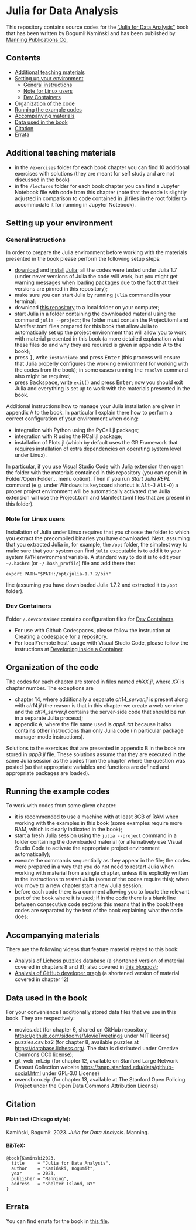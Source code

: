 # Julia for Data Analysis

This repository contains source codes for the
["Julia for Data Analysis"](https://www.manning.com/books/julia-for-data-analysis?utm_source=bkamins&utm_medium=affiliate&utm_campaign=book_kaminski2_julia_3_17_22)
book that has been written by Bogumił Kamiński and has been published by [Manning Publications Co.](https://www.manning.com/)

## Contents

* [Additional teaching materials](#additional-teaching-materials)
* [Setting up your environment](#setting-up-your-environment)
  * [General instructions](#general-instructions)
  * [Note for Linux users](#note-for-linux-users)
  * [Dev Containers](#dev-containers)
* [Organization of the code](#organization-of-the-code)
* [Running the example codes](#running-the-example-codes)
* [Accompanying materials](#accompanying-materials)
* [Data used in the book](#data-used-in-the-book)
* [Citation](#citation)
* [Errata](#errata)

## Additional teaching materials
* in the `/exercises` folder for each book chapter you can find 10 additional
  exercises with solutions (they are meant for self study and are not discussed
  in the book)
* in the `/lectures` folder for each book chapter you can find a Jupyter
  Notebook file with code from this chapter (note that the code is slightly
  adjusted in comparison to code contained in .jl files in the root folder
  to accommodate it for running in Jupyter Notebook).

## Setting up your environment

### General instructions

In order to prepare the Julia environment before working with the materials
presented in the book please perform the following setup steps:

* [download](https://julialang.org/downloads/) and
  [install](https://julialang.org/downloads/platform/)
  [Julia](https://julialang.org/);
  all the codes were tested under Julia 1.7 (under never versions of Julia
  the code will work, but you might get warning messages when loading packages
  due to the fact that their versions are pinned in this repository);
* make sure you can start Julia by running `julia` command in your terminal;
* download [this repository](https://github.com/bkamins/JuliaForDataAnalysis)
  to a local folder on your computer;
* start Julia in a folder containing the downloaded material using the command
  `julia --project`; the folder must
  contain the Project.toml and Manifest.toml files prepared for this book that
  allow Julia to automatically set up the project environment that will allow
  you to work with material presented in this book
  (a more detailed explanation what these files do and why they are required is
  given in appendix A to the book);
* press <kbd>]</kbd>, write `instantiate` and press <kbd>Enter</kbd> (this
  process will ensure that Julia properly configures the working environment
  for working with the codes from the book); in some cases
  running the `resolve` command also might be required;
* press <kbd>Backspace</kbd>, write `exit()` and press <kbd>Enter</kbd>;
  now you should exit Julia and everything is set up to work with the materials
  presented in the book.

Additional instructions how to manage your Julia installation are given in
appendix A to the book. In particular I explain there how to perform a correct
configuration of your environment when doing:

* integration with Python using the PyCall.jl package;
* integration with R using the RCall.jl package;
* installation of Plots.jl (which by default uses the GR Framework that requires
  installation of extra dependencies on operating system level under Linux).

In particular, if you use
[Visual Studio Code](https://code.visualstudio.com/) with
[Julia extension](https://marketplace.visualstudio.com/items?itemName=julialang.language-julia)
then open the folder with the materials contained in this repository (you can
open it in Folder/Open Folder... menu option). Then if you run
*Start Julia REPL* command (e.g. under Windows its keyboard shortcut is
<kbd>Alt</kbd>-<kbd>J</kbd> <kbd>Alt</kbd>-<kbd>O</kbd>)
a proper project environment will be automatically activated (the Julia extension
will use the Project.toml and Manifest.toml files that are present in this folder).

### Note for Linux users

Installation of Julia under Linux requires that you choose the folder to which
you extract the precompiled binaries you have downloaded. Next, assuming that
you extracted Julia in, for example, the `/opt` folder, the simplest way
to make sure that your system can find `julia` executable is to add it to
your system `PATH` environment variable. A standard way to do it is to
edit your `~/.bashrc` (or `~/.bash_profile`) file and add there the:

```text
export PATH="$PATH:/opt/julia-1.7.2/bin"
```

line (assuming you have downloaded Julia 1.7.2 and extracted it to `/opt` folder).

### Dev Containers

Folder `/.devcontainer` contains configuration files for
[Dev Containers](https://containers.dev).

* For use with Github Codespaces, please follow the instruction at
  [Creating a codespace for a repository](https://docs.github.com/en/codespaces/developing-in-codespaces/creating-a-codespace-for-a-repository#creating-a-codespace-for-a-repository).
* For local/'remote host' usage with Visual Studio Code, please follow the
  instructions at
  [Developing inside a Container](https://code.visualstudio.com/docs/devcontainers/containers).

## Organization of the code

The codes for each chapter are stored in files named *chXX.jl*, where *XX* is
chapter number. The exceptions are

* chapter 14, where additionally a separate *ch14_server.jl* is present along
  with *ch14.jl* (the reason is that in this chapter we create a web service and
  the *ch14_server.jl* contains the server-side code that should be run in a
  separate Julia process);
* appendix A, where the file name used is *appA.txt* because it also
  contains other instructions than only Julia code (in particular package
  manager mode instructions).

Solutions to the exercises that are presented in appendix B in
the book are stored in *appB.jl* file. These solutions assume that they are
executed in the same Julia session as the codes from the chapter where the
question was posted (so that appropriate variables and functions are defined
and appropriate packages are loaded).

## Running the example codes

To work with codes from some given chapter:

* it is recommended to use a machine with at least 8GB of RAM when working
  with the examples in this book (some examples require more RAM, which
  is clearly indicated in the book);
* start a fresh Julia session using the `julia --project` command in a folder
  containing the downloaded material (or alternatively use Visual Studio Code
  to activate the appropriate project environment automatically);
* execute the commands sequentially as they appear in the file;
  the codes were prepared in a way that you do not need to restart Julia
  when working with material from a single chapter, unless it is explicitly
  written in the instructions to restart Julia (some of the codes require this);
  when you move to a new chapter start a new Julia session;
* before each code there is a comment allowing you to locate the relevant part
  of the book where it is used; if in the code there is a blank line between
  consecutive code sections this means that in the book these codes are
  separated by the text of the book explaining what the code does;

## Accompanying materials

There are the following videos that feature material related to this book:
* [Analysis of Lichess puzzles database](https://www.twitch.tv/videos/1483517202)
  (a shortened version of material covered in chapters 8 and 9); also covered
  in [this blogpost](https://bkamins.github.io/julialang/2022/05/12/twitch.html);
* [Analysis of GitHub developer graph](https://www.twitch.tv/videos/1527593261)
  (a shortened version of material covered in chapter 12)

## Data used in the book

For your convenience I additionally stored data files that we use in this book.
They are respectively:

* movies.dat (for chapter 6, shared on GitHub repository
  <https://github.com/sidooms/MovieTweetings> under MIT license)
* puzzles.csv.bz2 (for chapter 8, available puzzles at
  <https://database.lichess.org/>. The data is distributed under
  Creative Commons CC0 license);
* git_web_ml.zip (for chapter 12, available on
  Stanford Large Network Dataset Collection website
  <https://snap.stanford.edu/data/github-social.html> under GPL-3.0 License)
* owensboro.zip (for chapter 13, available at The Stanford Open Policing Project
  under the Open Data Commons Attribution License)

## Citation

#### Plain text (Chicago style):

Kamiński, Bogumił. 2023. *Julia for Data Analysis*. Manning.

#### BibTeX:

```
@book{Kaminski2023,
  title     = "Julia for Data Analysis",
  author    = "Kamiński, Bogumił",
  year      = 2023,
  publisher = "Manning",
  address   = "Shelter Island, NY"
}
```

## Errata

You can find errata for the book in [this file](errata.md).
